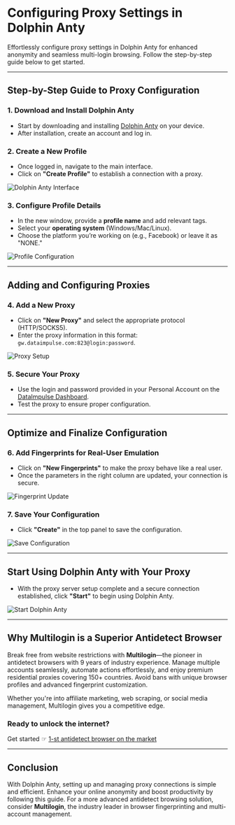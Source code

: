 # Configuring Proxy Settings in Dolphin Anty

Effortlessly configure proxy settings in Dolphin Anty for enhanced anonymity and seamless multi-login browsing. Follow the step-by-step guide below to get started.

---

## Step-by-Step Guide to Proxy Configuration

### 1. Download and Install Dolphin Anty
- Start by downloading and installing [Dolphin Anty](https://dolphin-anty.com/en/download/) on your device.
- After installation, create an account and log in.

### 2. Create a New Profile
- Once logged in, navigate to the main interface.
- Click on **"Create Profile"** to establish a connection with a proxy.

![Dolphin Anty Interface](https://dataimpulse.com/wp-content/uploads/2023/07/DA0-1024x539.png)

### 3. Configure Profile Details
- In the new window, provide a **profile name** and add relevant tags.
- Select your **operating system** (Windows/Mac/Linux).
- Choose the platform you’re working on (e.g., Facebook) or leave it as "NONE."

![Profile Configuration](https://dataimpulse.com/wp-content/uploads/2023/07/DA1-1-1024x773.png)

---

## Adding and Configuring Proxies

### 4. Add a New Proxy
- Click on **"New Proxy"** and select the appropriate protocol (HTTP/SOCKS5).
- Enter the proxy information in this format:  
  `gw.dataimpulse.com:823@login:password`.

![Proxy Setup](https://dataimpulse.com/wp-content/uploads/2023/07/DA2-1024x773.png)

### 5. Secure Your Proxy
- Use the login and password provided in your Personal Account on the [DataImpulse Dashboard](https://app.dataimpulse.com/sign-up).
- Test the proxy to ensure proper configuration.

---

## Optimize and Finalize Configuration

### 6. Add Fingerprints for Real-User Emulation
- Click on **"New Fingerprints"** to make the proxy behave like a real user.
- Once the parameters in the right column are updated, your connection is secure.

![Fingerprint Update](https://dataimpulse.com/wp-content/uploads/2023/07/DA3-1024x773.png)

### 7. Save Your Configuration
- Click **"Create"** in the top panel to save the configuration.

![Save Configuration](https://dataimpulse.com/wp-content/uploads/2023/07/DA4-1024x771.png)

---

## Start Using Dolphin Anty with Your Proxy

- With the proxy server setup complete and a secure connection established, click **"Start"** to begin using Dolphin Anty.

![Start Dolphin Anty](https://dataimpulse.com/wp-content/uploads/2023/07/DA5-1024x539.png)

---

## Why Multilogin is a Superior Antidetect Browser

Break free from website restrictions with **Multilogin**—the pioneer in antidetect browsers with 9 years of industry experience. Manage multiple accounts seamlessly, automate actions effortlessly, and enjoy premium residential proxies covering 150+ countries. Avoid bans with unique browser profiles and advanced fingerprint customization.

Whether you're into affiliate marketing, web scraping, or social media management, Multilogin gives you a competitive edge.

### Ready to unlock the internet?  
Get started ☞ [1-st antidetect browser on the market](https://bit.ly/multIlogin)

---

## Conclusion

With Dolphin Anty, setting up and managing proxy connections is simple and efficient. Enhance your online anonymity and boost productivity by following this guide. For a more advanced antidetect browsing solution, consider **Multilogin**, the industry leader in browser fingerprinting and multi-account management.
